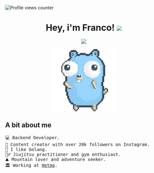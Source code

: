 ![Profile views counter](https://komarev.com/ghpvc/?username=FrancoRutigliano&&style=flat-square)

<h1 align="center">Hey, i'm Franco! <img src="https://media.giphy.com/media/hvRJCLFzcasrR4ia7z/giphy.gif" width="35"></h1>
<p align="center">
  <a href="https://github.com/DenverCoder1/readme-typing-svg">
    <img src="https://readme-typing-svg.herokuapp.com?font=Time+New+Roman&color=%2336BCF7&size=25&center=true&vCenter=true&width=600&height=100&lines=Backend+Developer;Golang+Dev;Content+Creator">
  </a>
</p> 

<div align="center">
  <img src="./assets/dancing-gopher.gif" alt="Dancing Gopher" width="200">
</div>

<!-- <img height="40" src="https://emoji.gg/assets/emoji/7333-parrotdance.gif"> -->

<h2 align="left">A bit about me</h2>
<pre>
💻 Backend Developer.
🔭 Content creator with over 20k followers on Instagram.
🌟 I like Golang.
🏋️‍♂️ Jiujitsu practitioner and gym enthusiast.
⛰️ Mountain lover and adventure seeker.
🏛️ Working at <a href="https://hetmo.com/" target="_blank">Hetmo</a>.
</pre>


